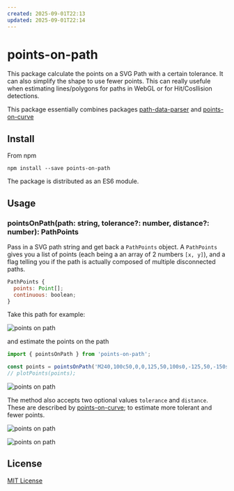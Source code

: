 ```yaml
---
created: 2025-09-01T22:13
updated: 2025-09-01T22:14
---
```

# points-on-path

This package calculate the points on a SVG Path with a certain tolerance. It can also simplify the shape to use fewer points. 
This can really usefule when estimating lines/polygons for paths in WebGL or for Hit/Cosllision detections. 

This package essentially combines packages [path-data-parser](https://github.com/pshihn/path-data-parser) and [points-on-curve](https://github.com/pshihn/bezier-points)

## Install

From npm

```
npm install --save points-on-path
```

The package is distributed as an ES6 module. 

## Usage

### pointsOnPath(path: string, tolerance?: number, distance?: number): PathPoints

Pass in a SVG path string and get back a `PathPoints` object. A `PathPoints` gives you a list of points (each being a an array of 2 numbers `[x, y]`), and a flag telling you if the path is actually composed of multiple disconnected paths. 

```javascript
PathPoints {
  points: Point[];
  continuous: boolean;
}
```

Take this path for example:

![points on path](https://user-images.githubusercontent.com/833927/79054782-ba8d0300-7bfc-11ea-8f16-ed36001c56c9.png)

and estimate the points on the path

```javascript
import { pointsOnPath } from 'points-on-path';

const points = pointsOnPath('M240,100c50,0,0,125,50,100s0,-125,50,-150s175,50,50,100s-175,50,-300,0s0,-125,50,-100s0,125,50,150s0,-100,50,-100');
// plotPoints(points);
```

![points on path](https://user-images.githubusercontent.com/833927/79054650-8d8c2080-7bfb-11ea-93cf-2c070dfe63c5.png)

The method also accepts two optional values `tolerance` and `distance`. These are described by [points-on-curve](https://github.com/pshihn/bezier-points); to estimate more tolerant and fewer points. 


![points on path](https://user-images.githubusercontent.com/833927/79054652-8e24b700-7bfb-11ea-8ff8-68dce51a3940.png)

![points on path](https://user-images.githubusercontent.com/833927/79054653-8ebd4d80-7bfb-11ea-8645-a5a0ed81cf84.png)

## License
[MIT License](https://github.com/pshihn/points-on-path/blob/master/LICENSE)

